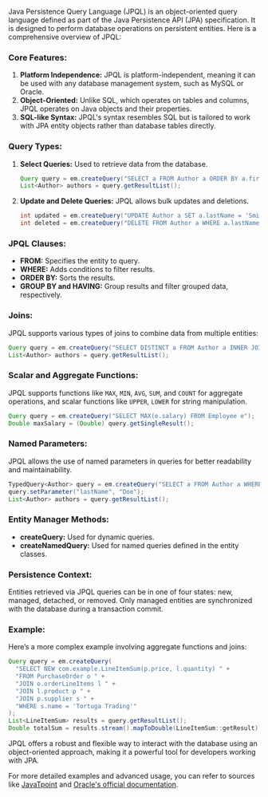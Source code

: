 Java Persistence Query Language (JPQL) is an object-oriented query language defined as part of the Java Persistence API (JPA) specification. It is designed to perform database operations on persistent entities. Here is a comprehensive overview of JPQL:

### Core Features:
1. **Platform Independence:** JPQL is platform-independent, meaning it can be used with any database management system, such as MySQL or Oracle.
2. **Object-Oriented:** Unlike SQL, which operates on tables and columns, JPQL operates on Java objects and their properties.
3. **SQL-like Syntax:** JPQL's syntax resembles SQL but is tailored to work with JPA entity objects rather than database tables directly.

### Query Types:
1. **Select Queries:** Used to retrieve data from the database.
   ```java
   Query query = em.createQuery("SELECT a FROM Author a ORDER BY a.firstName, a.lastName");
   List<Author> authors = query.getResultList();
   ```
2. **Update and Delete Queries:** JPQL allows bulk updates and deletions.
   ```java
   int updated = em.createQuery("UPDATE Author a SET a.lastName = 'Smith' WHERE a.lastName = 'Doe'").executeUpdate();
   int deleted = em.createQuery("DELETE FROM Author a WHERE a.lastName = 'Smith'").executeUpdate();
   ```

### JPQL Clauses:
- **FROM:** Specifies the entity to query.
- **WHERE:** Adds conditions to filter results.
- **ORDER BY:** Sorts the results.
- **GROUP BY and HAVING:** Group results and filter grouped data, respectively.

### Joins:
JPQL supports various types of joins to combine data from multiple entities:
```java
Query query = em.createQuery("SELECT DISTINCT a FROM Author a INNER JOIN a.books b WHERE b.publisher.name = 'XYZ Press'");
List<Author> authors = query.getResultList();
```

### Scalar and Aggregate Functions:
JPQL supports functions like `MAX`, `MIN`, `AVG`, `SUM`, and `COUNT` for aggregate operations, and scalar functions like `UPPER`, `LOWER` for string manipulation.
```java
Query query = em.createQuery("SELECT MAX(e.salary) FROM Employee e");
Double maxSalary = (Double) query.getSingleResult();
```

### Named Parameters:
JPQL allows the use of named parameters in queries for better readability and maintainability.
```java
TypedQuery<Author> query = em.createQuery("SELECT a FROM Author a WHERE a.lastName = :lastName", Author.class);
query.setParameter("lastName", "Doe");
List<Author> authors = query.getResultList();
```

### Entity Manager Methods:
- **createQuery:** Used for dynamic queries.
- **createNamedQuery:** Used for named queries defined in the entity classes.

### Persistence Context:
Entities retrieved via JPQL queries can be in one of four states: new, managed, detached, or removed. Only managed entities are synchronized with the database during a transaction commit.

### Example:
Here’s a more complex example involving aggregate functions and joins:
```java
Query query = em.createQuery(
  "SELECT NEW com.example.LineItemSum(p.price, l.quantity) " +
  "FROM PurchaseOrder o " +
  "JOIN o.orderLineItems l " +
  "JOIN l.product p " +
  "JOIN p.supplier s " +
  "WHERE s.name = 'Tortuga Trading'"
);
List<LineItemSum> results = query.getResultList();
Double totalSum = results.stream().mapToDouble(LineItemSum::getResult).sum();
```

JPQL offers a robust and flexible way to interact with the database using an object-oriented approach, making it a powerful tool for developers working with JPA.

For more detailed examples and advanced usage, you can refer to sources like [JavaTpoint](https://www.javatpoint.com/jpa-jpql) and [Oracle's official documentation](https://docs.oracle.com/javaee/7/tutorial/persistence-querylanguage.htm).